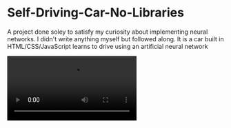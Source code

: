 # Self-Driving-Car-No-Libraries
A project done soley to satisfy my curiosity about implementing neural networks. I didn't write anything myself but followed along. It is a car built in HTML/CSS/JavaScript learns to drive using an artificial neural network

![Video](self-driving-car-demo.mp4)
